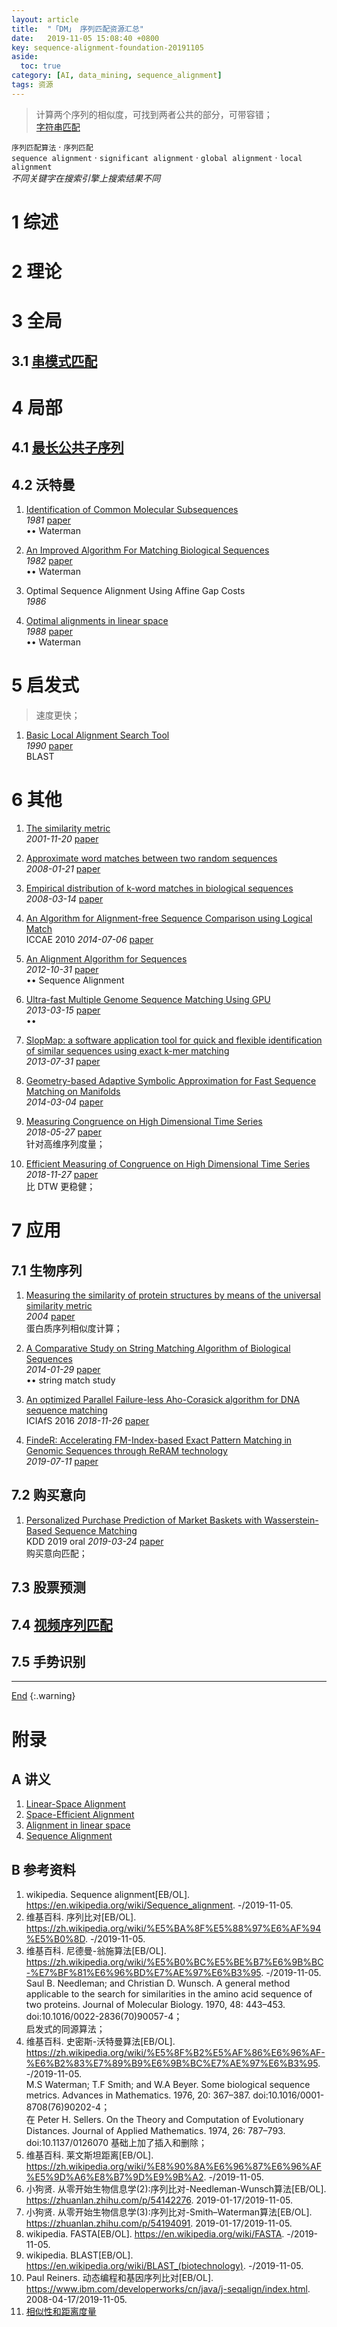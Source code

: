 ```yaml
---
layout: article
title:  "「DM」 序列匹配资源汇总"
date:   2019-11-05 15:08:40 +0800
key: sequence-alignment-foundation-20191105
aside:
  toc: true
category: [AI, data_mining, sequence_alignment]
tags: 资源
---
```

<span id='head'></span>  
>计算两个序列的相似度，可找到两者公共的部分，可带容错；   
[字符串匹配](/software/algorithms/string/2019/10/29/pattern-match-foundation.html)

<!--more-->

`序列匹配算法` · `序列匹配`     
`sequence alignment` · `significant alignment` · `global alignment` · `local alignment`   
*不同关键字在搜索引擎上搜索结果不同*     


# 1 综述

# 2 理论

# 3 全局

## 3.1 [串模式匹配](/software/algorithms/string/2019/10/29/pattern-match-foundation.html#11-模式匹配)

# 4 局部

## 4.1 [最长公共子序列](/software/algorithms/string/2019/10/29/pattern-match-foundation.html#12-最长公共子序列)

## 4.2 沃特曼

1. [Identification of Common Molecular Subsequences](https://dornsife.usc.edu/assets/sites/516/docs/papers/msw_papers/msw-042.pdf)      
*1981* [paper](https://dornsife.usc.edu/assets/sites/516/docs/papers/msw_papers/msw-042.pdf)     
$\bullet \bullet$ Waterman    

1. [An Improved Algorithm For Matching Biological Sequences](http://www.genome.ist.i.kyoto-u.ac.jp/~aln_user/archive/JMB82.pdf)      
*1982* [paper](http://www.genome.ist.i.kyoto-u.ac.jp/~aln_user/archive/JMB82.pdf)     
$\bullet \bullet$ Waterman    

1. Optimal Sequence Alignment Using Affine Gap Costs     
*1986*     

1. [Optimal alignments in linear space](https://pdfs.semanticscholar.org/a882/afa232d945a14bb71f79f9ed27adde16c1a6.pdf)     
*1988* [paper](https://pdfs.semanticscholar.org/a882/afa232d945a14bb71f79f9ed27adde16c1a6.pdf)      
$\bullet \bullet$ Waterman    

# 5 启发式
>速度更快；     

1. [Basic Local Alignment Search Tool](http://www.gersteinlab.org/courses/452/09-spring/pdf/Altschul.pdf)     
*1990* [paper](http://www.gersteinlab.org/courses/452/09-spring/pdf/Altschul.pdf)     
BLAST     

# 6 其他

1. [The similarity metric](http://cn.arxiv.org/abs/cs/0111054)    
*2001-11-20* [paper](https://arxiv.org/abs/cs/0111054)     

1. [Approximate word matches between two random sequences](http://cn.arxiv.org/abs/0801.3145)    
*2008-01-21* [paper](https://arxiv.org/abs/0801.3145)    

1. [Empirical distribution of k-word matches in biological sequences](http://cn.arxiv.org/abs/0803.2085)   
*2008-03-14* [paper](https://arxiv.org/abs/0803.2085)   

1. [An Algorithm for Alignment-free Sequence Comparison using Logical Match](http://cn.arxiv.org/abs/1407.2237)    
ICCAE 2010 *2014-07-06* [paper](https://arxiv.org/abs/1407.2237)    

1. [An Alignment Algorithm for Sequences](http://cn.arxiv.org/abs/1210.8398)     
*2012-10-31* [paper](https://arxiv.org/abs/1210.8398)    
$\bullet \bullet$ Sequence Alignment    


1. [Ultra-fast Multiple Genome Sequence Matching Using GPU](http://cn.arxiv.org/abs/1303.3692)    
*2013-03-15* [paper](https://arxiv.org/abs/1303.3692)     
$\bullet \bullet$    

1. [SlopMap: a software application tool for quick and flexible identification of similar sequences using exact k-mer matching](http://cn.arxiv.org/abs/1307.8407)     
*2013-07-31* [paper](https://arxiv.org/abs/1307.8407)    

1. [Geometry-based Adaptive Symbolic Approximation for Fast Sequence Matching on Manifolds](http://cn.arxiv.org/abs/1403.0820)    
*2014-03-04* [paper](https://arxiv.org/abs/1403.0820)     

1. [Measuring Congruence on High Dimensional Time Series](http://cn.arxiv.org/abs/1805.10697)    
*2018-05-27* [paper](https://arxiv.org/abs/1805.10697)    
针对高维序列度量；    

1. [Efficient Measuring of Congruence on High Dimensional Time Series](http://cn.arxiv.org/abs/1811.11856)    
*2018-11-27* [paper](https://arxiv.org/abs/1811.11856)    
比 DTW 更稳健；    


# 7 应用

## 7.1 生物序列

1. [Measuring the similarity of protein structures by means of the universal similarity metric](https://pdfs.semanticscholar.org/5edd/204c9c3ecb4513ec3de44ef0a51795b1d870.pdf?_ga=2.197400687.1153843306.1572339852-129004075.1557370518)    
*2004* [paper](https://pdfs.semanticscholar.org/5edd/204c9c3ecb4513ec3de44ef0a51795b1d870.pdf?_ga=2.197400687.1153843306.1572339852-129004075.1557370518)    
蛋白质序列相似度计算；   


1. [A Comparative Study on String Matching Algorithm of Biological Sequences](http://cn.arxiv.org/abs/1401.7416)     
*2014-01-29* [paper](https://arxiv.org/abs/1401.7416)     
$\bullet \bullet$ string match study    

1. [An optimized Parallel Failure-less Aho-Corasick algorithm for DNA sequence matching](http://cn.arxiv.org/abs/1811.10498)    
ICIAfS 2016 *2018-11-26* [paper](https://arxiv.org/abs/1811.10498)    


1. [FindeR: Accelerating FM-Index-based Exact Pattern Matching in Genomic Sequences through ReRAM technology](http://cn.arxiv.org/abs/1907.04965)    
*2019-07-11* [paper](https://arxiv.org/abs/1907.04965)    

## 7.2 购买意向

1. [Personalized Purchase Prediction of Market Baskets with Wasserstein-Based Sequence Matching](http://cn.arxiv.org/abs/1905.13131)    
KDD 2019 oral *2019-03-24* [paper](https://arxiv.org/abs/1905.13131)    
购买意向匹配；    



## 7.3 股票预测

## 7.4 [视频序列匹配](/ai/video/video_retrieval/2019/06/21/foundation.html#35-相似度度量)     

## 7.5 手势识别


-------------------  
[End](#head)
{:.warning}  

# 附录
## A 讲义
1. [Linear-Space Alignment](https://web.stanford.edu/class/cs262/presentations/lecture3.pdf)     
1. [Space-Efficient Alignment](https://www.cs.cmu.edu/~ckingsf/bioinfo-lectures/linspace.pdf)      
1. [Alignment in linear space](https://www.cs.colostate.edu/~asa/courses/cs548/fall11/pdfs/alignment3)     
1. [Sequence Alignment](http://math.mit.edu/classes/18.417/Slides/alignment.pdf)     

## B 参考资料
1. wikipedia. Sequence alignment[EB/OL]. <https://en.wikipedia.org/wiki/Sequence_alignment>. -/2019-11-05.     
1. 维基百科. 序列比对[EB/OL]. <https://zh.wikipedia.org/wiki/%E5%BA%8F%E5%88%97%E6%AF%94%E5%B0%8D>. -/2019-11-05.     
1. 维基百科. 尼德曼-翁施算法[EB/OL]. <https://zh.wikipedia.org/wiki/%E5%B0%BC%E5%BE%B7%E6%9B%BC-%E7%BF%81%E6%96%BD%E7%AE%97%E6%B3%95>. -/2019-11-05.     
Saul B. Needleman; and Christian D. Wunsch. A general method applicable to the search for similarities in the amino acid sequence of two proteins. Journal of Molecular Biology. 1970, 48: 443–453. doi:10.1016/0022-2836(70)90057-4；    
启发式的同源算法；    
1. 维基百科. 史密斯-沃特曼算法[EB/OL]. <https://zh.wikipedia.org/wiki/%E5%8F%B2%E5%AF%86%E6%96%AF-%E6%B2%83%E7%89%B9%E6%9B%BC%E7%AE%97%E6%B3%95>. -/2019-11-05.     
M.S Waterman; T.F Smith; and W.A Beyer. Some biological sequence metrics. Advances in Mathematics. 1976, 20: 367–387. doi:10.1016/0001-8708(76)90202-4；     
在 Peter H. Sellers. On the Theory and Computation of Evolutionary Distances. Journal of Applied Mathematics. 1974, 26: 787–793. doi:10.1137/0126070 基础上加了插入和删除；    
1. 维基百科. 莱文斯坦距离[EB/OL]. <https://zh.wikipedia.org/wiki/%E8%90%8A%E6%96%87%E6%96%AF%E5%9D%A6%E8%B7%9D%E9%9B%A2>. -/2019-11-05.     
1. 小狗贤. 从零开始生物信息学(2):序列比对-Needleman-Wunsch算法[EB/OL]. <https://zhuanlan.zhihu.com/p/54142276>. 2019-01-17/2019-11-05.   
1. 小狗贤. 从零开始生物信息学(3):序列比对-Smith–Waterman算法[EB/OL]. <https://zhuanlan.zhihu.com/p/54194091>. 2019-01-17/2019-11-05.   
1. wikipedia. FASTA[EB/OL]. <https://en.wikipedia.org/wiki/FASTA>. -/2019-11-05.     
1. wikipedia. BLAST[EB/OL]. <https://en.wikipedia.org/wiki/BLAST_(biotechnology)>. -/2019-11-05.     
1. Paul Reiners. 动态编程和基因序列比对[EB/OL]. <https://www.ibm.com/developerworks/cn/java/j-seqalign/index.html>. 2008-04-17/2019-11-05.   
1. [相似性和距离度量](https://leovan.me/cn/2019/01/similarity-and-distance-measurement/)     
